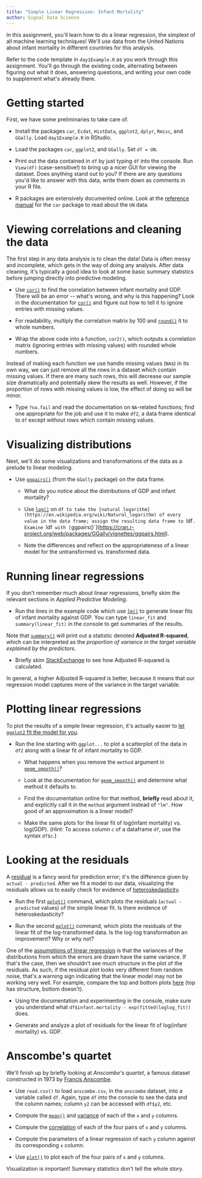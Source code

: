 ```yaml
---
title: "Simple Linear Regression: Infant Mortality"
author: Signal Data Science
---
```


In this assignment, you'll learn how to do a linear regression, the simplest of all machine learning techniques! We'll use data from the United Nations about infant mortality in different countries for this analysis.

Refer to the code template in `day1Example.R` as you work through this assignment. You'll go through the existing code, alternating between figuring out what it does, answering questions, and writing your own code to supplement what's already there.

Getting started
===============

First, we have some preliminaries to take care of.

* Install the packages `car`, `Ecdat`, `HistData`, `ggplot2`, `dplyr`, `Rmisc`, and `GGally`. Load `day1Example.R` in RStudio.

* Load the packages `car`, `ggplot2`, and `GGally`. Set `df = UN`.

* Print out the data contained in `df` by just typing `df` into the console. Run `View(df)` (case-sensitive!) to bring up a nicer GUI for viewing the dataset. Does anything stand out to you? If there are any questions you'd like to answer with this data, write them down as comments in your R file.

* R packages are extensively documented online. Look at the [reference manual](https://cran.r-project.org/web/packages/car/) for the `car` package to read about the `UN` data.

Viewing correlations and cleaning the data
==========================================

The first step in any data analysis is to clean the data! Data is often messy and incomplete, which gets in the way of doing any analysis. After data cleaning, it's typically a good idea to look at some basic summary statistics before jumping directly into predictive modeling.

* Use [`cor()`](https://stat.ethz.ch/R-manual/R-devel/library/stats/html/cor.html) to find the correlation between infant mortality and GDP. There will be an error -- what's wrong, and why is this happening? Look in the documentation for [`cor()`](https://stat.ethz.ch/R-manual/R-devel/library/stats/html/cor.html) and figure out how to tell it to ignore entries with missing values.

* For readability, multiply the correlation matrix by 100 and [`round()`](https://stat.ethz.ch/R-manual/R-devel/library/base/html/Round.html) it to whole numbers.

* Wrap the above code into a function, `cor2()`, which outputs a correlation matrix (ignoring entries with missing values) with rounded whole numbers.

Instead of making each function we use handle missing values (`NA`s) in its own way, we can just remove all the rows in a dataset which contain missing values. If there are many such rows, this will decrease our sample size dramatically and potentially skew the results as well. However, if the proportion of rows with missing values is low, the effect of doing so will be minor.

* Type `?na.fail` and read the documentation on `NA`-related functions; find one appropriate for the job and use it to make `df2`, a data frame identical to `df` except without rows which contain missing values.

Visualizing distributions
=========================

Next, we'll do some visualizations and transformations of the data as a prelude to linear modeling.

* Use [`ggpairs()`](https://cran.r-project.org/web/packages/GGally/vignettes/ggpairs.html) (from the `GGally` package) on the data frame.

	* What do you notice about the distributions of GDP and infant mortality?

	* Use [`log()`](https://stat.ethz.ch/R-manual/R-devel/library/base/html/Log.html) on `df to take the [natural logarithm](https://en.wikipedia.org/wiki/Natural_logarithm) of every value in the data frame; assign the resulting data frame to `ldf`. Examine `ldf` with [`ggpairs()`](https://cran.r-project.org/web/packages/GGally/vignettes/ggpairs.html).

	* Note the differences and reflect on the appropriateness of a linear model for the untransformed vs. transformed data.

Running linear regressions
==========================

If you don't remember much about linear regressions, briefly skim the relevant sections in *Applied Predictive Modeling*.

* Run the lines in the example code which use [`lm()`](https://stat.ethz.ch/R-manual/R-devel/library/stats/html/lm.html) to generate linear fits of infant mortality against GDP. You can type `linear_fit` and `summary(linear_fit)` in the console to get summaries of the results.

Note that [`summary()`](https://stat.ethz.ch/R-manual/R-devel/library/base/html/summary.html) will print out a statistic denoted **Adjusted R-squared**, which can be interpreted as the *proportion of variance in the target variable explained by the predictors*.

* Briefly skim [StackExchange](http://stats.stackexchange.com/questions/48703/what-is-the-adjusted-r-squared-formula-in-lm-in-r-and-how-should-it-be-interpret) to see how Adjusted R-squared is calculated.

In general, a higher Adjusted R-squared is better, because it means that our regression model captures more of the variance in the target variable.

Plotting linear regressions
===========================

To plot the results of a simple linear regression, it's actually easier to [let `ggplot2` fit the model for you](http://stackoverflow.com/a/1476280/3721976).

* Run the line starting with `ggplot...` to plot a scatterplot of the data in `df2` along with a linear fit of infant mortality to GDP.

	* What happens when you remove the `method` argument in [`geom_smooth()`](http://docs.ggplot2.org/current/geom_smooth.html)?

	* Look at the documentation for [`geom_smooth()`](http://docs.ggplot2.org/current/geom_smooth.html) and determine what method it defaults to.

	* Find the documentation online for that method, **briefly** read about it, and explicitly call it in the `method` argument instead of `"lm"`. How good of an approximation is a linear model?

	* Make the same plots for the linear fit of log(infant mortality) vs. log(GDP). (*Hint:* To access column `c` of a dataframe `df`, use the syntax `df$c`.)

Looking at the residuals
========================

A [residual](https://en.wikipedia.org/wiki/Residual_(numerical_analysis)) is a fancy word for prediction error; it's the difference given by `actual - predicted`. After we fit a model to our data, visualizing the residuals  allows us to easily check for evidence of [heteroskedasticity](https://en.wikipedia.org/wiki/Heteroscedasticity#Fixes).

* Run the first [`qplot()`](http://docs.ggplot2.org/current/qplot.html) command, which plots the residuals (`actual - predicted` values) of the simple linear fit. Is there evidence of heteroskedasticity?

* Run the second [`qplot()`](http://docs.ggplot2.org/current/qplot.html) command, which plots the residuals of the linear fit of the log-transformed data. Is the log-log transformation an improvement? Why or why not?

One of the [assumptions of linear regression](https://en.wikipedia.org/wiki/Linear_regression#Assumptions) is that the variances of the distributions from which the errors are drawn have the same variance. If that's the case, then we shouldn't see much structure in the plot of the residuals. As such, if the residual plot looks very different from random noise, that's a warning sign indicating that the linear model may not be working very well. For example, compare the top and bottom plots [here](https://upload.wikimedia.org/wikipedia/en/thumb/5/5d/Hsked_residual_compare.svg/630px-Hsked_residual_compare.svg.png) (top has structure, bottom doesn't).

* Using the documentation and experimenting in the console, make sure you understand what `df$infant.mortality - exp(fitted(loglog_fit))` does.

* Generate and analyze a plot of residuals for the linear fit of log(infant mortality) vs. GDP.

Anscombe's quartet
==================

We'll finish up by briefly looking at *Anscombe's quartet*, a famous dataset constructed in 1973 by [Francis Anscombe](https://en.wikipedia.org/wiki/Frank_Anscombe).

* Use `read.csv()` to load `anscombe.csv`, in the `anscombe` dataset, into a variable called `df`. Again, type `df` into the console to see the data and the column names; column `y2` can be accessed with `df$y2`, etc.

* Compute the [`mean()`](https://stat.ethz.ch/R-manual/R-devel/library/base/html/mean.html) and [variance](https://stat.ethz.ch/R-manual/R-devel/library/stats/html/cor.html) of each of the `x` and `y` columns.

* Compute the [correlation](https://stat.ethz.ch/R-manual/R-devel/library/stats/html/cor.html) of each of the four pairs of `x` and `y` columns.

* Compute the parameters of a linear regression of each `y` column against its corresponding `x` column.

* Use [`plot()`](https://stat.ethz.ch/R-manual/R-devel/library/graphics/html/plot.html) to plot each of the four pairs of `x` and `y` columns.

Visualization is important! Summary statistics don't tell the whole story.